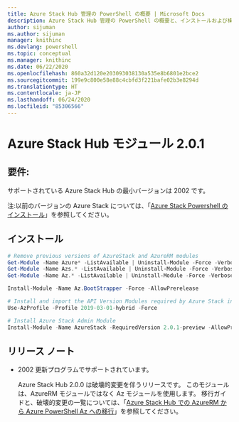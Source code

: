 ```yaml
---
title: Azure Stack Hub 管理の PowerShell の概要 | Microsoft Docs
description: Azure Stack Hub 管理の PowerShell の概要と、インストールおよび構成の手順。
author: sijuman
ms.author: sijuman
manager: knithinc
ms.devlang: powershell
ms.topic: conceptual
ms.manager: knithinc
ms.date: 06/22/2020
ms.openlocfilehash: 860a32d120e203093038130a535e8b6801e2bce2
ms.sourcegitcommit: 199e9c800e58e88c4cbfd3f221bafe02b3e8294d
ms.translationtype: HT
ms.contentlocale: ja-JP
ms.lasthandoff: 06/24/2020
ms.locfileid: "85306566"
---
```

# <a name="azure-stack-hub-module-201"></a>Azure Stack Hub モジュール 2.0.1

## <a name="requirements"></a>要件:

サポートされている Azure Stack Hub の最小バージョンは 2002 です。

注:以前のバージョンの Azure Stack については、「[Azure Stack Powershell のインストール](https://docs.microsoft.com/azure/azure-stack/azure-stack-powershell-install#install-azure-stack-powershell)」を参照してください。

## <a name="install"></a>インストール

```powershell
# Remove previous versions of AzureStack and AzureRM modules
Get-Module -Name Azure* -ListAvailable | Uninstall-Module -Force -Verbose -ErrorAction Continue
Get-Module -Name Azs.* -ListAvailable | Uninstall-Module -Force -Verbose -ErrorAction Continue
Get-Module -Name Az.* -ListAvailable | Uninstall-Module -Force -Verbose -ErrorAction Continue

Install-Module -Name Az.BootStrapper -Force -AllowPrerelease

# Install and import the API Version Modules required by Azure Stack into the current PowerShell session.
Use-AzProfile -Profile 2019-03-01-hybrid -Force

# Install Azure Stack Admin Module
Install-Module -Name AzureStack -RequiredVersion 2.0.1-preview -AllowPrerelease
```


## <a name="release-notes"></a>リリース ノート

* 2002 更新プログラムでサポートされています。  

  Azure Stack Hub 2.0.0 は破壊的変更を伴うリリースです。 このモジュールは、AzureRM モジュールではなく Az モジュールを使用します。 移行ガイドと、破壊的変更の一覧については、「[Azure Stack Hub での AzureRM から Azure PowerShell Az への移行](https://aka.ms/AA7qsji)」を参照してください。
